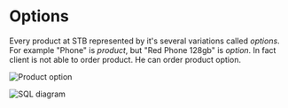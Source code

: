 # Options

Every product at STB represented by it's several variations called *options*.
For example "Phone" is *product*, but "Red Phone 128gb" is *option*.
In fact client is not able to order product. He can order product option.

![Product option](https://github.com/fidals/stroyprombeton/blob/master/doc/images/options/what_is.png)

![SQL diagram](https://github.com/fidals/stroyprombeton/blob/master/doc/diagrams/options.png)
